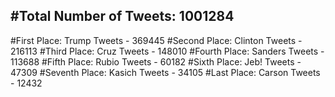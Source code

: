 #Total Number of Tweets: 1001284 
---
#First Place: Trump Tweets - 369445
#Second Place: Clinton Tweets - 216113
#Third Place: Cruz Tweets - 148010
#Fourth Place: Sanders Tweets - 113688
#Fifth Place: Rubio Tweets - 60182
#Sixth Place: Jeb! Tweets - 47309
#Seventh Place: Kasich Tweets - 34105
#Last Place: Carson Tweets - 12432
